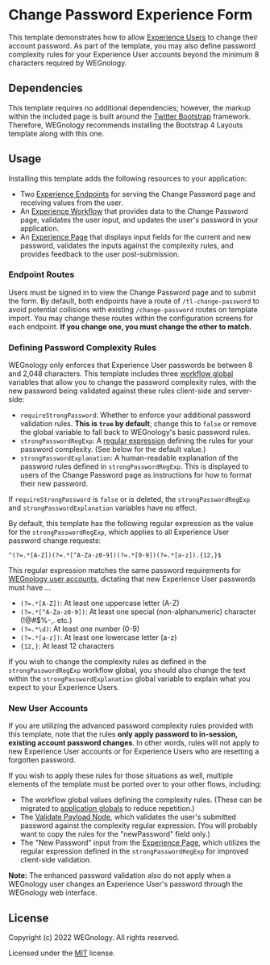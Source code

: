 # Change Password Experience Form

This template demonstrates how to allow [Experience Users](https://docs.app.wnology.io/experiences/users/) to change their account password. As part of the template, you may also define password complexity rules for your Experience User accounts beyond the minimum 8 characters required by WEGnology.

## Dependencies

This template requires no additional dependencies; however, the markup within the included page is built around the [Twitter Bootstrap](https://getbootstrap.com/) framework. Therefore, WEGnology recommends installing the Bootstrap 4 Layouts template along with this one.

## Usage

Installing this template adds the following resources to your application:

- Two [Experience Endpoints](https://docs.app.wnology.io/experiences/endpoints/) for serving the Change Password page and receiving values from the user.
- An [Experience Workflow](https://docs.app.wnology.io/workflows/experience-workflows/) that provides data to the Change Password page, validates the user input, and updates the user's password in your application.
- An [Experience Page](https://docs.app.wnology.io/experiences/views/#pages) that displays input fields for the current and new password, validates the inputs against the complexity rules, and provides feedback to the user post-submission.

### Endpoint Routes

Users must be signed in to view the Change Password page and to submit the form. By default, both endpoints have a route of `/tl-change-password` to avoid potential collisions with existing `/change-password` routes on template import. You may change these routes within the configuration screens for each endpoint. **If you change one, you must change the other to match.**

### Defining Password Complexity Rules

WEGnology only enforces that Experience User passwords be between 8 and 2,048 characters. This template includes three [workflow global](https://docs.app.wnology.io/workflows/overview/#workflow-globals) variables that allow you to change the password complexity rules, with the new password being validated against these rules client-side and server-side:

- `requireStrongPassword`: Whether to enforce your additional password validation rules. **This is `true` by default**; change this to `false` or remove the global variable to fall back to WEGnology's basic password rules.
- `strongPasswordRegExp`: A [regular expression](https://developer.mozilla.org/en-US/docs/Web/JavaScript/Guide/Regular_Expressions) defining the rules for your password complexity. (See below for the default value.)
- `strongPasswordExplanation`: A human-readable explanation of the password rules defined in `strongPasswordRegExp`. This is displayed to users of the Change Password page as instructions for how to format their new password.

If `requireStrongPassword` is `false` or is deleted, the `strongPasswordRegExp` and `strongPasswordExplanation` variables have no effect.

By default, this template has the following regular expression as the value for the `strongPasswordRegExp`, which applies to all Experience User password change requests:

```
^(?=.*[A-Z])(?=.*[^A-Za-z0-9])(?=.*[0-9])(?=.*[a-z]).{12,}$
```

This regular expression matches the same password requirements for [WEGnology user accounts](https://docs.app.wnology.io/user-accounts/overview/), dictating that new Experience User passwords must have ...

- `(?=.*[A-Z])`: At least one uppercase letter (A-Z)
- `(?=.*[^A-Za-z0-9])`: At least one special (non-alphanumeric) character (!@#$%-,. etc.)
- `(?=.*\d)`: At least one number (0-9) 
- `(?=.*[a-z])`: At least one lowercase letter (a-z)
- `{12,}`: At least 12 characters

If you wish to change the complexity rules as defined in the `strongPasswordRegExp` workflow global, you should also change the text within the `strongPasswordExplanation` global variable to explain what you expect to your Experience Users.

### New User Accounts

If you are utilizing the advanced password complexity rules provided with this template, note that the rules **only apply password to in-session, existing account password changes**. In other words, rules will not apply to new Experience User accounts or for Experience Users who are resetting a forgotten password.

If you wish to apply these rules for those situations as well, multiple elements of the template must be ported over to your other flows, including:

- The workflow global values defining the complexity rules. (These can be migrated to [application globals](https://docs.app.wnology.io/applications/overview/#application-globals) to reduce repetition.)
- The [Validate Payload Node](https://docs.app.wnology.io/workflows/logic/validate-payload/), which validates the user's submitted password against the complexity regular expression. (You will probably want to copy the rules for the "newPassword" field only.)
- The "New Password" input from the [Experience Page](https://docs.app.wnology.io/experiences/views/#pages), which utilizes the regular expression defined in the `strongPasswordRegExp` for improved client-side validation.

**Note:** The enhanced password validation also do not apply when a WEGnology user changes an Experience User's password through the WEGnology web interface.

## License

Copyright (c) 2022 WEGnology. All rights reserved.

Licensed under the [MIT](https://github.com/WEGnology/wegnology-templates/blob/master/LICENSE.txt) license.
